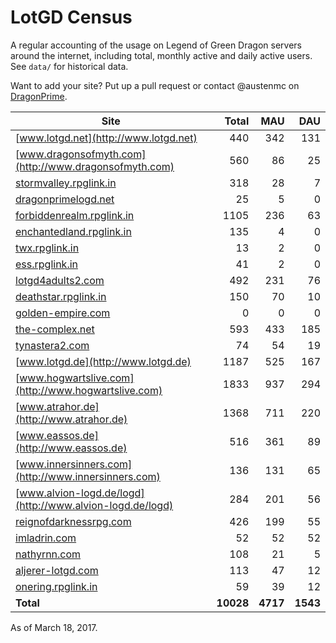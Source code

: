 # LotGD Census
A regular accounting of the usage on Legend of Green Dragon servers around the internet, including total, monthly active and daily active users. See `data/` for historical data.

Want to add your site? Put up a pull request or contact @austenmc on [DragonPrime](http://dragonprime.net).


Site | Total | MAU | DAU
--- | ---:| ---:| ---:
[www.lotgd.net](http://www.lotgd.net)|440|342|131
[www.dragonsofmyth.com](http://www.dragonsofmyth.com)|560|86|25
[stormvalley.rpglink.in](http://stormvalley.rpglink.in)|318|28|7
[dragonprimelogd.net](http://dragonprimelogd.net)|25|5|0
[forbiddenrealm.rpglink.in](http://forbiddenrealm.rpglink.in)|1105|236|63
[enchantedland.rpglink.in](http://enchantedland.rpglink.in)|135|4|0
[twx.rpglink.in](http://twx.rpglink.in)|13|2|0
[ess.rpglink.in](http://ess.rpglink.in)|41|2|0
[lotgd4adults2.com](http://lotgd4adults2.com)|492|231|76
[deathstar.rpglink.in](http://deathstar.rpglink.in)|150|70|10
[golden-empire.com](http://golden-empire.com)|0|0|0
[the-complex.net](http://the-complex.net)|593|433|185
[tynastera2.com](http://tynastera2.com)|74|54|19
[www.lotgd.de](http://www.lotgd.de)|1187|525|167
[www.hogwartslive.com](http://www.hogwartslive.com)|1833|937|294
[www.atrahor.de](http://www.atrahor.de)|1368|711|220
[www.eassos.de](http://www.eassos.de)|516|361|89
[www.innersinners.com](http://www.innersinners.com)|136|131|65
[www.alvion-logd.de/logd](http://www.alvion-logd.de/logd)|284|201|56
[reignofdarknessrpg.com](http://reignofdarknessrpg.com)|426|199|55
[imladrin.com](http://imladrin.com)|52|52|52
[nathyrnn.com](http://nathyrnn.com)|108|21|5
[aljerer-lotgd.com](http://aljerer-lotgd.com)|113|47|12
[onering.rpglink.in](http://onering.rpglink.in)|59|39|12
**Total**|**10028**|**4717**|**1543**

As of March 18, 2017.
